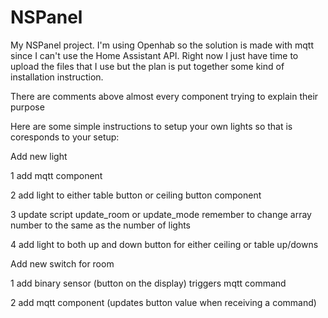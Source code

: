 # NSPanel

My NSPanel project. I'm using Openhab so the solution is made with mqtt since I can't use the Home Assistant API.
Right now I just have time to upload the files that I use but the plan is put together some kind of installation instruction.

There are comments above almost every component trying to explain their purpose

Here are some simple instructions to setup your own lights so that is coresponds to your setup:

Add new light

1 add mqtt component

2 add light to either table button or ceiling button component

3 update script update_room or update_mode remember to change array number to the same as the number of lights

4 add light to both up and down button for either ceiling or table up/downs

Add new switch for room

1 add binary sensor (button on the display) triggers mqtt command

2 add mqtt component (updates button value when receiving a command)
